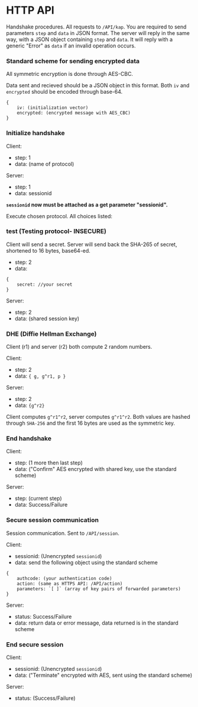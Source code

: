 HTTP API
========
Handshake procedures. All requests to `/API/kap`. You are required to send parameters `step` and `data` in JSON format. The server will reply in the same way, with a JSON object containing `step` and `data`. It will reply with a generic "Error" as `data` if an invalid operation occurs.

### Standard scheme for sending encrypted data

All symmetric encryption is done through AES-CBC.

Data sent and recieved should be a JSON object in this format. Both `iv` and `encrypted` should be encoded through base-64.
```
{
	iv: (initialization vector)
	encrypted: (encrypted message with AES_CBC)
}
```

### Initialize handshake

Client:
+ step: 1
+ data: (name of protocol)

Server:
+ step: 1
+ data: sessionid

**`sessionid` now must be attached as a get parameter "sessionid".**

Execute chosen protocol. All choices listed:
### test (Testing protocol- INSECURE)

Client will send a secret. Server will send back the SHA-265 of secret, shortened to 16 bytes, base64-ed.
+ step: 2
+ data:
```
{
	secret: //your secret
}
```

Server:
+ step: 2
+ data: (shared session key)


### DHE (Diffie Hellman Exchange)

Client (r1) and server (r2) both compute 2 random numbers.

Client:
+ step: 2
+ data: `{ g, g^r1, p }`

Server:
+ step: 2
+ data: `{g^r2}`

Client computes `g^r1^r2`, server computes `g^r1^r2`. Both values are hashed through `SHA-256` and the first 16 bytes are used as the symmetric key.

### End handshake

Client:
+ step: (1 more then last step)
+ data: ("Confirm" AES encrypted with shared key, use the standard scheme)

Server:
+ step: (current step)
+ data: Success/Failure

### Secure session communication

Session communication. Sent to `/API/session`.

Client:
+ sessionid: (Unencrypted `sessionid`)
+ data: send the following object using the standard scheme
```
{
    authcode: (your authentication code)
    action: (same as HTTPS API: /API/action)
    parameters: `[ ]` (array of key pairs of forwarded parameters) 
}
```

Server:
+ status: Success/Failure
+ data: return data or error message, data returned is in the standard scheme

### End secure session

Client:
+ sessionid: (Unencrypted `sessionid`)
+ data: ("Terminate" encrypted with AES, sent using the standard scheme)

Server:
+ status: (Success/Failure)
